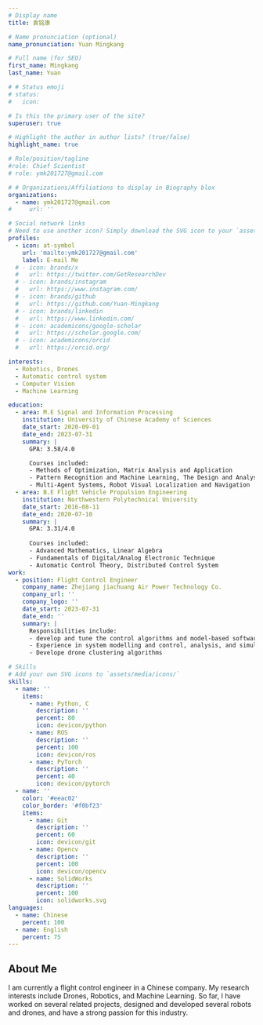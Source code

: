 ```yaml
---
# Display name
title: 袁铭康

# Name pronunciation (optional)
name_pronunciation: Yuan Mingkang

# Full name (for SEO)
first_name: Mingkang
last_name: Yuan

# # Status emoji
# status:
#   icon: 

# Is this the primary user of the site?
superuser: true

# Highlight the author in author lists? (true/false)
highlight_name: true

# Role/position/tagline
#role: Chief Scientist
# role: ymk201727@gmail.com

# # Organizations/Affiliations to display in Biography blox
organizations:
  - name: ymk201727@gmail.com
#     url: ''

# Social network links
# Need to use another icon? Simply download the SVG icon to your `assets/media/icons/` folder.
profiles:
  - icon: at-symbol
    url: 'mailto:ymk201727@gmail.com'
    label: E-mail Me
  # - icon: brands/x
  #   url: https://twitter.com/GetResearchDev
  # - icon: brands/instagram
  #   url: https://www.instagram.com/
  # - icon: brands/github
  #   url: https://github.com/Yuan-Mingkang
  # - icon: brands/linkedin
  #   url: https://www.linkedin.com/
  # - icon: academicons/google-scholar
  #   url: https://scholar.google.com/
  # - icon: academicons/orcid
  #   url: https://orcid.org/

interests:
  - Robotics, Drones
  - Automatic control system
  - Computer Vision
  - Machine Learning

education:
  - area: M.E Signal and Information Processing
    institution: University of Chinese Academy of Sciences
    date_start: 2020-09-01
    date_end: 2023-07-31
    summary: |
      GPA: 3.58/4.0

      Courses included:
      - Methods of Optimization, Matrix Analysis and Application
      - Pattern Recognition and Machine Learning, The Design and Analysis of Computer Algorithm
      - Multi-Agent Systems, Robot Visual Localization and Navigation
  - area: B.E Flight Vehicle Propulsion Engineering
    institution: Northwestern Polytechnical University
    date_start: 2016-08-11
    date_end: 2020-07-10
    summary: |
      GPA: 3.31/4.0
      
      Courses included:
      - Advanced Mathematics, Linear Algebra
      - Fundamentals of Digital/Analog Electronic Technique
      - Automatic Control Theory, Distributed Control System
work:
  - position: Flight Control Engineer
    company_name: Zhejiang jiachuang Air Power Technology Co.
    company_url: ''
    company_logo: ''
    date_start: 2023-07-31
    date_end: ''
    summary: |
      Responsibilities include:
      - develop and tune the control algorithms and model-based software
      - Experience in system modelling and control, analysis, and simulation in aircraft applications
      - Develope drone clustering algorithms

# Skills
# Add your own SVG icons to `assets/media/icons/`
skills:
  - name: ''
    items:
      - name: Python, C
        description: ''
        percent: 80
        icon: devicon/python
      - name: ROS
        description: ''
        percent: 100
        icon: devicon/ros
      - name: PyTorch
        description: ''
        percent: 40
        icon: devicon/pytorch
  - name: ''
    color: '#eeac02'
    color_border: '#f0bf23'
    items:
      - name: Git
        description: ''
        percent: 60
        icon: devicon/git
      - name: Opencv
        description: ''
        percent: 100
        icon: devicon/opencv
      - name: SolidWorks
        description: ''
        percent: 100
        icon: solidworks.svg
languages:
  - name: Chinese
    percent: 100
  - name: English
    percent: 75
---
```


<!-- Google tag (gtag.js) -->
<script async src="https://www.googletagmanager.com/gtag/js?id=G-G6S1SQP4ZW"></script>
<script>
  window.dataLayer = window.dataLayer || [];
  function gtag(){dataLayer.push(arguments);}
  gtag('js', new Date());

  gtag('config', 'G-G6S1SQP4ZW');
</script>

## About Me

I am currently a flight control engineer in a Chinese company. My research interests include Drones, Robotics, and Machine Learning. So far, I have worked on several related projects, designed and developed several robots and drones, and have a strong passion for this industry.

